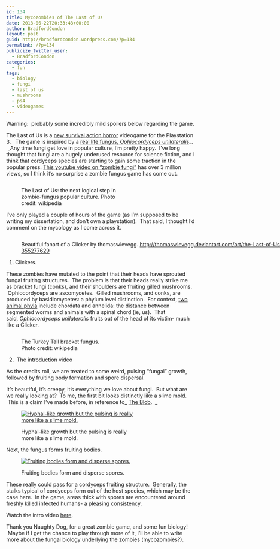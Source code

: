 ```yaml
---
id: 134
title: Mycozombies of The Last of Us
date: 2013-06-22T20:33:43+00:00
author: BradfordCondon
layout: post
guid: http://bradfordcondon.wordpress.com/?p=134
permalink: /?p=134
publicize_twitter_user:
  - BradfordCondon
categories:
  - fun
tags:
  - biology
  - fungi
  - last of us
  - mushrooms
  - ps4
  - videogames
---
```

Warning:  probably some incredibly mild spoilers below regarding the game.

The Last of Us is a [new survival action horror](http://en.wikipedia.org/wiki/The_Last_of_Us) videogame for the Playstation 3.   The game is inspired by a [real life fungus, _Ophiocordyceps unilateralis_](http://thelastofus.wikia.com/wiki/Ophiocordyceps_unilateralis)_.  _Any time fungi get love in popular culture, I&#8217;m pretty happy.  I&#8217;ve long thought that fungi are a hugely underused resource for science fiction, and I think that cordyceps species are starting to gain some traction in the popular press. [This youtube video on &#8220;zombie fungi&#8221;](http://www.youtube.com/watch?v=XuKjBIBBAL8) has over 3 million views, so I think it&#8217;s no surprise a zombie fungus game has come out.<figure style="width: 256px" class="wp-caption alignnone">

<img alt="" src="https://i2.wp.com/upload.wikimedia.org/wikipedia/en/9/9e/TheLastOfUs.jpg?resize=256%2C340" data-recalc-dims="1" /><figcaption class="wp-caption-text">The Last of Us: the next logical step in zombie-fungus popular culture. Photo credit: wikipedia</figcaption></figure> 

I&#8217;ve only played a couple of hours of the game (as I&#8217;m supposed to be writing my dissertation, and don&#8217;t own a playstation).  That said, I thought I&#8217;d comment on the mycology as I come across it.<figure style="width: 813px" class="wp-caption alignnone">

[<img alt="" src="https://i1.wp.com/fc02.deviantart.net/fs70/f/2013/050/4/b/the_last_of_us___clicker_by_thomaswievegg-d5vitz1.jpg?resize=813%2C1024" data-recalc-dims="1" />](https://i1.wp.com/fc02.deviantart.net/fs70/f/2013/050/4/b/the_last_of_us___clicker_by_thomaswievegg-d5vitz1.jpg)<figcaption class="wp-caption-text">Beautiful fanart of a Clicker by thomaswievegg. http://thomaswievegg.deviantart.com/art/the-Last-of-Us-Clicker-355277629</figcaption></figure> 

1) Clickers.

These zombies have mutated to the point that their heads have sprouted fungal fruiting structures.  The problem is that their heads really strike me as bracket fungi (conks), and their shoulders are fruiting gilled mushrooms.  Ophiocordyceps are ascomycetes.  Gilled mushrooms, and conks, are produced by basidiomycetes: a phylum level distinction.  For context, [two animal phyla](http://en.wikipedia.org/wiki/Phylum) include chordata and annelida: the distance between segmented worms and animals with a spinal chord (ie, us).  That said, _Ophiocordyceps unilateralis_ fruits out of the head of its victim- much like a Clicker.<figure style="width: 220px" class="wp-caption alignnone">

[<img alt="" src="https://i2.wp.com/upload.wikimedia.org/wikipedia/commons/thumb/5/5d/Stumpfungus.jpg/220px-Stumpfungus.jpg?resize=220%2C165" data-recalc-dims="1" />](https://i2.wp.com/upload.wikimedia.org/wikipedia/commons/thumb/5/5d/Stumpfungus.jpg/220px-Stumpfungus.jpg)<figcaption class="wp-caption-text">The Turkey Tail bracket fungus. Photo credit: wikipedia</figcaption></figure> 

2)  The introduction video

As the credits roll, we are treated to some weird, pulsing &#8220;fungal&#8221; growth, followed by fruiting body formation and spore dispersal.

It&#8217;s beautiful, it&#8217;s creepy, it&#8217;s everything we love about fungi.  But what are we really looking at?  To me, the first bit looks distinctly like a slime mold.  This is a claim I&#8217;ve made before, in reference to_ [The Blob](http://blog.mycology.cornell.edu/2007/10/31/beware-the-slime-mold/).  _<figure id="attachment_135" style="width: 300px" class="wp-caption alignnone">

[<img class="size-medium wp-image-135" alt="Hyphal-like growth but the pulsing is really more like a slime mold." src="https://i2.wp.com/www.bradfordcondon.com/wp-content/uploads/2013/06/screen-shot-2013-06-22-at-4-22-09-pm-300x175.png?fit=300%2C175" srcset="https://i1.wp.com/www.bradfordcondon.com/wp-content/uploads/2013/06/screen-shot-2013-06-22-at-4-22-09-pm.png?w=731 731w, https://i1.wp.com/www.bradfordcondon.com/wp-content/uploads/2013/06/screen-shot-2013-06-22-at-4-22-09-pm.png?resize=300%2C175 300w" sizes="(max-width: 300px) 100vw, 300px" data-recalc-dims="1" />](https://i1.wp.com/www.bradfordcondon.com/wp-content/uploads/2013/06/screen-shot-2013-06-22-at-4-22-09-pm.png)<figcaption class="wp-caption-text">Hyphal-like growth but the pulsing is really more like a slime mold.</figcaption></figure> 

Next, the fungus forms fruiting bodies.<figure id="attachment_136" style="width: 300px" class="wp-caption alignnone">

[<img class="size-medium wp-image-136" alt="Fruiting bodies form and disperse spores." src="https://i2.wp.com/www.bradfordcondon.com/wp-content/uploads/2013/06/screen-shot-2013-06-22-at-4-22-43-pm-300x123.png?fit=300%2C122" srcset="https://i0.wp.com/www.bradfordcondon.com/wp-content/uploads/2013/06/screen-shot-2013-06-22-at-4-22-43-pm.png?w=926 926w, https://i0.wp.com/www.bradfordcondon.com/wp-content/uploads/2013/06/screen-shot-2013-06-22-at-4-22-43-pm.png?resize=300%2C123 300w" sizes="(max-width: 300px) 100vw, 300px" data-recalc-dims="1" />](https://i0.wp.com/www.bradfordcondon.com/wp-content/uploads/2013/06/screen-shot-2013-06-22-at-4-22-43-pm.png)<figcaption class="wp-caption-text">Fruiting bodies form and disperse spores.</figcaption></figure> 

These really could pass for a cordyceps fruiting structure.  Generally, the stalks typical of cordyceps form out of the host species, which may be the case here.  In the game, areas thick with spores are encountered around freshly killed infected humans- a pleasing consistency.

Watch the intro video [here](http://www.youtube.com/watch?feature=player_detailpage&v=Bbf7UB9yZT4#t=462s).

Thank you Naughty Dog, for a great zombie game, and some fun biology!  Maybe if I get the chance to play through more of it, I&#8217;ll be able to write more about the fungal biology underlying the zombies (mycozombies?).